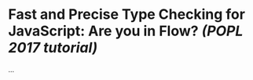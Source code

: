 **Fast and Precise Type Checking for JavaScript: Are you in Flow?** *(POPL 2017 tutorial)*
===

...
